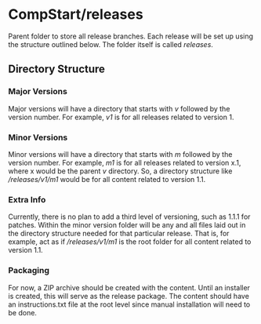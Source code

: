 # CompStart/releases

Parent folder to store all release branches. Each release will be set up using the structure outlined below. The folder itself is called _releases_.

## Directory Structure

### Major Versions

Major versions will have a directory that starts with _v_ followed by the version number. For example, _v1_ is for all releases related to version 1.

### Minor Versions

Minor versions will have a directory that starts with _m_ followed by the version number. For example, _m1_ is for all releases related to version x.1, where x would be the parent _v_ directory. So, a directory structure like _/releases/v1/m1_ would be for all content related to version 1.1.

### Extra Info

Currently, there is no plan to add a third level of versioning, such as 1.1.1 for patches. Within the minor version folder will be any and all files laid out in the directory structure needed for that particular release. That is, for example, act as if _/releases/v1/m1_ is the root folder for all content related to version 1.1.

### Packaging

For now, a ZIP archive should be created with the content. Until an installer is created, this will serve as the release package. The content should have an instructions.txt file at the root level since manual installation will need to be done.
